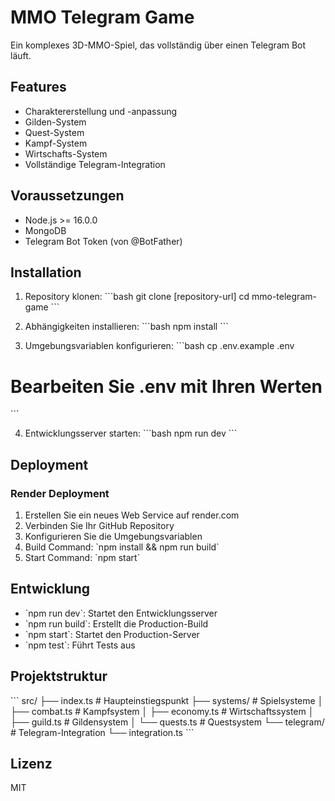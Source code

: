 # MMO Telegram Game

Ein komplexes 3D-MMO-Spiel, das vollständig über einen Telegram Bot läuft.

## Features

- Charaktererstellung und -anpassung
- Gilden-System
- Quest-System
- Kampf-System
- Wirtschafts-System
- Vollständige Telegram-Integration

## Voraussetzungen

- Node.js >= 16.0.0
- MongoDB
- Telegram Bot Token (von @BotFather)

## Installation

1. Repository klonen:
\`\`\`bash
git clone [repository-url]
cd mmo-telegram-game
\`\`\`

2. Abhängigkeiten installieren:
\`\`\`bash
npm install
\`\`\`

3. Umgebungsvariablen konfigurieren:
\`\`\`bash
cp .env.example .env
# Bearbeiten Sie .env mit Ihren Werten
\`\`\`

4. Entwicklungsserver starten:
\`\`\`bash
npm run dev
\`\`\`

## Deployment

### Render Deployment

1. Erstellen Sie ein neues Web Service auf render.com
2. Verbinden Sie Ihr GitHub Repository
3. Konfigurieren Sie die Umgebungsvariablen
4. Build Command: \`npm install && npm run build\`
5. Start Command: \`npm start\`

## Entwicklung

- \`npm run dev\`: Startet den Entwicklungsserver
- \`npm run build\`: Erstellt die Production-Build
- \`npm start\`: Startet den Production-Server
- \`npm test\`: Führt Tests aus

## Projektstruktur

\`\`\`
src/
├── index.ts           # Haupteinstiegspunkt
├── systems/          # Spielsysteme
│   ├── combat.ts     # Kampfsystem
│   ├── economy.ts    # Wirtschaftssystem
│   ├── guild.ts      # Gildensystem
│   └── quests.ts     # Questsystem
└── telegram/         # Telegram-Integration
    └── integration.ts
\`\`\`

## Lizenz

MIT 